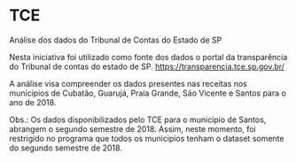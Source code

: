 # TCE
Análise dos dados do Tribunal de Contas do Estado de SP

Nesta iniciativa foi utilizado como fonte dos dados o portal da transparência do Tribunal de contas do estado de SP. 
https://transparencia.tce.sp.gov.br/


A análise visa compreender os dados presentes nas receitas nos munícipios de Cubatão, Guarujá, Praia Grande, São Vicente e Santos para o ano de 2018.

Obs.: Os dados disponibilizados pelo TCE para o município de Santos, abrangem o segundo semestre de 2018. Assim, neste momento, foi restrigido no programa que todos os municipios tenham o dataset somente do segundo semestre de 2018.
